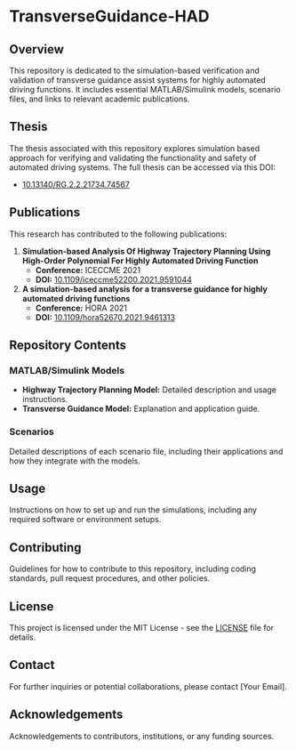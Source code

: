 # TransverseGuidance-HAD

## Overview
This repository is dedicated to the simulation-based verification and validation of transverse guidance assist systems for highly automated driving functions. It includes essential MATLAB/Simulink models, scenario files, and links to relevant academic publications.

## Thesis
The thesis associated with this repository explores simulation based approach for verifying and validating the functionality and safety of automated driving systems. The full thesis can be accessed via this DOI:
- [10.13140/RG.2.2.21734.74567](https://doi.org/10.13140/RG.2.2.21734.74567)

## Publications
This research has contributed to the following publications:
1. **Simulation-based Analysis Of Highway Trajectory Planning Using High-Order Polynomial For Highly Automated Driving Function**
   - **Conference:** ICECCME 2021
   - **DOI:** [10.1109/iceccme52200.2021.9591044](https://doi.org/10.1109/iceccme52200.2021.9591044)
2. **A simulation-based analysis for a transverse guidance for highly automated driving functions**
   - **Conference:** HORA 2021
   - **DOI:** [10.1109/hora52670.2021.9461313](https://doi.org/10.1109/hora52670.2021.9461313)

## Repository Contents
### MATLAB/Simulink Models
- **Highway Trajectory Planning Model:** Detailed description and usage instructions.
- **Transverse Guidance Model:** Explanation and application guide.

### Scenarios
Detailed descriptions of each scenario file, including their applications and how they integrate with the models.

## Usage
Instructions on how to set up and run the simulations, including any required software or environment setups.

## Contributing
Guidelines for how to contribute to this repository, including coding standards, pull request procedures, and other policies.

## License
This project is licensed under the MIT License - see the [LICENSE](LICENSE) file for details.

## Contact
For further inquiries or potential collaborations, please contact [Your Email].

## Acknowledgements
Acknowledgements to contributors, institutions, or any funding sources.
